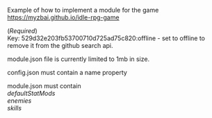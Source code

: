 Example of how to implement a module for the game https://myzbai.github.io/idle-rpg-game

(*Required*)<br>
Key: 529d32e203fb53700710d725ad75c820:offline - set to offline to remove it from the github search api.


module.json file is currently limited to 1mb in size.

config.json must contain a name property

module.json must contain<br>
*defaultStatMods*<br>
*enemies*<br>
*skills*
